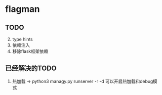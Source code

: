 # flagman


## TODO
2. type hints
3. 依赖注入
4. 移除flask框架依赖

## 已经解决的TODO
1. 热加载 -> python3 managy.py runserver -r -d 可以开启热加载和debug模式
